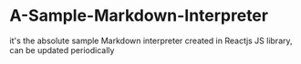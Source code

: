 # A-Sample-Markdown-Interpreter
it's the absolute sample Markdown interpreter created in Reactjs JS library, can be updated periodically 
